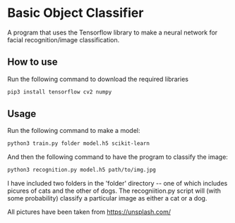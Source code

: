 # Basic Object Classifier
A program that uses the Tensorflow library to make a neural network for facial recognition/image classification.

## How to use
Run the following command to download the required libraries
```bash
pip3 install tensorflow cv2 numpy
```

## Usage
Run the following command to make a model:
```bash
python3 train.py folder model.h5 scikit-learn
```
And then the following command to have the program to classify the image:
```bash
python3 recognition.py model.h5 path/to/img.jpg
```

I have included two folders in the 'folder' directory -- one of which includes picures of cats and the other of dogs. The recogniition.py script will (with some probability) classify a particular image as either a cat or a dog.

All pictures have been taken from https://unsplash.com/
